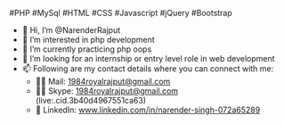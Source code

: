 #PHP #MySql #HTML #CSS #Javascript #jQuery #Bootstrap

- 👋 Hi, I’m @NarenderRajput
- 👀 I’m interested in php development
- 🌱 I’m currently practicing php oops
- 💞️ I’m looking for an internship or entry level role in web development
- 📫 Following are my contact details where you can connect with me:
    - ✍🏼 Mail: 1984royalrajput@gmail.com
    - 🧑‍💻 Skype: 1984royalrajput@gmail.com (live:.cid.3b40d4967551ca63)
    - 💼 LinkedIn: www.linkedin.com/in/narender-singh-072a65289 

